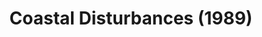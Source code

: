 ---
layout: shows
title: Coastal Disturbances (1989)
poster: 
poster_credit: 
poster_alt:
poster_caption:
category: 
details:
  Theatre: Jacksonville Actors Theatre
cast:
  Actor: Michael Lipp
crew:
external_links:
---